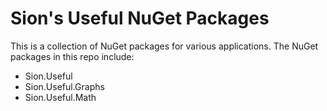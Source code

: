 # Sion's Useful NuGet Packages

This is a collection of NuGet packages for various applications.
The NuGet packages in this repo include:

- Sion.Useful
- Sion.Useful.Graphs
- Sion.Useful.Math
